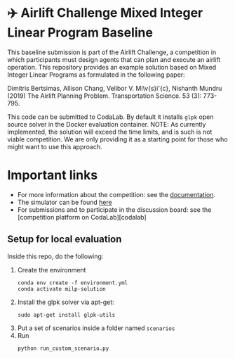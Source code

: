 # ✈️ Airlift Challenge Mixed Integer Linear Program Baseline

This baseline submission is part of the Airlift Challenge,
a competition in which participants must design agents that can plan and execute an airlift operation.
This repository provides an example solution based on Mixed Integer Linear Programs as formulated in the following paper:

   Dimitris Bertsimas, Allison Chang, Velibor V. Mi\v{s}i\'{c}, Nishanth Mundru (2019)
   The Airlift Planning Problem.
   Transportation Science.
   53 (3): 773-795.

This code can be submitted to CodaLab.
By default it installs `glpk` open source solver in the Docker evaluation container.
NOTE: As currently implemented, the solution will exceed the time limits, and is such is not viable competition. We are only providing it as a starting point for those who might want to use this approach. 

# Important links
* For more information about the competition: see the [documentation](https://airlift-challenge.github.io/).
* The simulator can be found [here](https://github.com/airlift-challenge/airlift)
* For submissions and to participate in the discussion board: see the [competition platform on CodaLab][codalab]


## Setup for local evaluation
Inside this repo, do the following:

1) Create the environment
   ```
   conda env create -f environment.yml
   conda activate milp-solution
   ```
2) Install the glpk solver via apt-get:
   ```
   sudo apt-get install glpk-utils
   ```
3) Put a set of scenarios inside a folder named `scenarios`
4) Run
   ```
   python run_custom_scenario.py
   ``` 